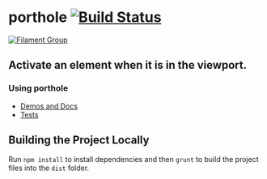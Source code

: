 # porthole [![Build Status](https://img.shields.io/travis/filamentgroup/porthole/master.svg)](https://travis-ci.org/filamentgroup/porthole)

[![Filament Group](http://filamentgroup.com/images/fg-logo-positive-sm-crop.png) ](http://www.filamentgroup.com/)

## Activate an element when it is in the viewport.

### Using porthole

* [Demos and Docs](https://master-origin-porthole.fgview.com/demo/)
* [Tests](https://master-origin-porthole.fgview.com/test/)

## Building the Project Locally

Run `npm install` to install dependencies and then `grunt` to build the project files into the `dist` folder.
